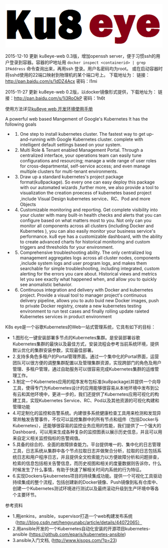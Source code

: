 ![ImageLoadFailed](./res/ku8eye.png)

2015-12-10 更新 ku8eye-web 0.3版，增加openssh server，便于习惯ssh的用户登录到容器。容器的IP地址用 `docker inspect <containerid> | grep IPAddress` 命令查询出来，再用ssh <ip>登录。用户名密码均为root。
或在启动容器时将sshd使用的22端口映射到物理机的某个端口号上。
下载地址为：
链接：http://pan.baidu.com/s/1dDZ4Acx 密码：l1mi

2015-11-27 更新 ku8eye-web 0.2版，以docker镜像形式提供，下载地址为：
链接：http://pan.baidu.com/s/1i3RoOkP 密码：1h6t

使用方法详见[ku8eye web 开发环境使用手册](./doc/ku8eye-web-dev-env.md)

A powerful web based Mangement of  Google's Kubernetes
It has the following goals
 - 1. One step to install kubernetes cluster. The fastest way to get up-and-running with Google Kubernetes cluster. complete with intelligent default settings based on your system. 
 - 2. Multi Role & Tenant enabled Management Portal. Through a centralized interface, your operations team can easily tune configurations and resourcing; manage a wide range of user roles for cross-departmental, self-service access; and even manage multiple clusters for multi-tenant environments.
 - 3. Draw up a standard kubernetes's project package format(ku8package). So every one can easy deploy this package with our automated wizards ,further more, we also provide a tool to visualization the creation proecess of kubernetes based project ,include Visual Design kubernetes service、RC、Pod and more Objects 
 - 4. Customizable monitoring and reporting. Get complete visibility into your cluster with many built-in health checks and alerts that you can configure based on what matters most to you. Not only can you monitor all components across all clusters (including Docker and Kubernetes ), you can also easily monitor your business service's performance.  ku8 eye has a customizable dashboard, with the ability to create advanced charts for historical monitoring and custom triggers and thresholds for your environment.
 - 5. Comprehensive troubleshooting ability. The only centralized log management aggregates logs across all cluster nodes, components ,include system logs and user program logs, and makes them searchable for simple troubleshooting, including integrated, custom alerting for the errors you care about. Historical views and metrics let you see exactly what happened when, and allow you to quickly see anomalistic behavior. 
 - 6. Continuous integration and delivery with Docker and kubernetes project. Provide a visual tool to manager project's continuous delivery pipeline,  allows you to auto buid new Docker images, push to private Docker registry, create a new kubernetes testing environment to run test cases and finally rolling update raleted Kubernetes services in product environment
 
K8s eye是一个谷歌Kubernetes的Web一站式管理系统，它具有如下的目标：
 - 1.图形化一键安装部署多节点的Kubernetes集群。是安装部署谷歌Kubernetes集群的最快以及最佳方式，安装流程会参考当前系统环境，提供默认优化的集群安装参数，实现最佳部署。
 - 2.支持多角色多租户的Portal管理界面。通过一个集中化的Portal界面，运营团队可以很方便的调整集群配置以及管理集群资源，实现跨部门的角色及用户管理、多租户管理，通过自助服务可以很容易完成Kubernetes集群的运维管理工作。
 - 3.制定一个Kubernetes应用的程序发布包标准(ku8package)并提供一个向导工具，使得专门为Kubernetes设计的应用能够很容易从本地环境中发布到公有云和其他环境中，更进一步的，我们还提供了Kubernetes应用可视化的构建工具，实现Kubernetes Service、RC、Pod以及其他资源的可视化构建和管理功能
 - 4.可定制化的监控和告警系统。内建很多系统健康检查工具用来检测和发现异常并触发告警事件，不仅可以监控集群中的所有节点和组件（包括Docker与Kubernetes），还能够很容易的监控业务应用的性能，我们提供了一个强大的Dashboard，可以用来生成各种复杂的监控图表以展示历史信息，并且可以用来自定义相关监控指标的告警阀值。
 - 5.具备的综合的、全面的故障排查能力。平台提供唯一的、集中化的日志管理工具，日志系统从集群中各个节点拉取日志并做聚合分析，拉取的日志包括系统日志和用户程序日志，并且提供全文检索能力以方便故障分析和问题排查，检索的信息包括相关告警信息，而历史视图和相关的度量数据则告诉你，什么时候发生了什么事情，有助于快速了解相关时间内系统的行为特征。
 - 6.实现Dockers与kubernetes项目的持续集成功能。提供一个可视化工具驱动持续集成的整个流程，包括创建新的Docker镜像、Push镜像到私有仓库中、创建一个Kubernetes测试环境进行测试以及最终滚动升级到生产环境中等各个主要环节。 

参考资料
 - 1.用jenkins，ansible，supervisor打造一个web构建发布系统 （http://blog.csdn.net/hengyunabc/article/details/44072065）
 - 2.用ansible开发的一个Kubernetes自动化安装的开源项目kubernetes-ansible  (https://github.com/eparis/kubernetes-ansible)
 - 3.ansible入门文档, (http://www.kisops.com/?p=23)
